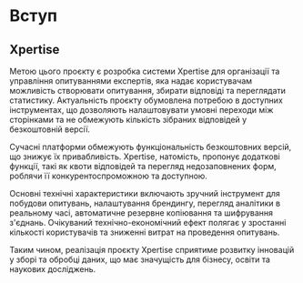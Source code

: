 # Вступ

## Xpertise

Метою цього проєкту є розробка системи Xpertise для організації та управління опитуваннями експертів, яка надає користувачам можливість створювати опитування, збирати відповіді та переглядати статистику. Актуальність проєкту обумовлена потребою в доступних інструментах, що дозволяють налаштовувати умовні переходи між сторінками та не обмежують кількість зібраних відповідей у безкоштовній версії.

Сучасні платформи обмежують функціональність безкоштовних версій, що знижує їх привабливість. Xpertise, натомість, пропонує додаткові функції, такі як квоти відповідей та перегляд недозаповнених форм, роблячи її конкурентоспроможною та доступною.

Основні технічні характеристики включають зручний інструмент для побудови опитувань, налаштування брендингу, перегляд аналітики в реальному часі, автоматичне резервне копіювання та шифрування з'єднань. Очікуваний технічно-економічний ефект полягає у зростанні кількості користувачів та зниженні витрат на проведення опитувань.

Таким чином, реалізація проєкту Xpertise сприятиме розвитку інновацій у зборі та обробці даних, що має значущість для бізнесу, освіти та наукових досліджень.
